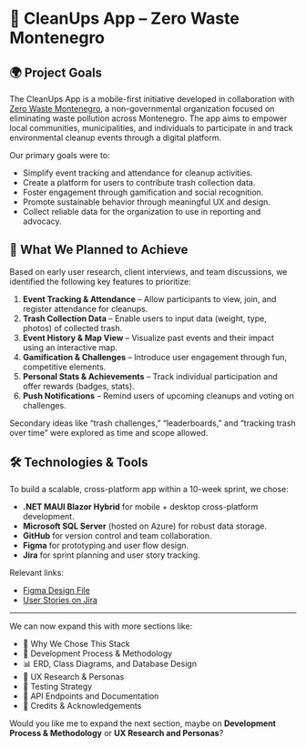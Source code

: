 # 🧼 CleanUps App – Zero Waste Montenegro

## 🌍 Project Goals

The CleanUps App is a mobile-first initiative developed in collaboration with [Zero Waste Montenegro](https://cleanupmontenegro.me/en/), a non-governmental organization focused on eliminating waste pollution across Montenegro. The app aims to empower local communities, municipalities, and individuals to participate in and track environmental cleanup events through a digital platform.

Our primary goals were to:
- Simplify event tracking and attendance for cleanup activities.
- Create a platform for users to contribute trash collection data.
- Foster engagement through gamification and social recognition.
- Promote sustainable behavior through meaningful UX and design.
- Collect reliable data for the organization to use in reporting and advocacy.

## 🎯 What We Planned to Achieve

Based on early user research, client interviews, and team discussions, we identified the following key features to prioritize:
1. **Event Tracking & Attendance** – Allow participants to view, join, and register attendance for cleanups.
2. **Trash Collection Data** – Enable users to input data (weight, type, photos) of collected trash.
3. **Event History & Map View** – Visualize past events and their impact using an interactive map.
4. **Gamification & Challenges** – Introduce user engagement through fun, competitive elements.
5. **Personal Stats & Achievements** – Track individual participation and offer rewards (badges, stats).
6. **Push Notifications** – Remind users of upcoming cleanups and voting on challenges.

Secondary ideas like “trash challenges,” “leaderboards,” and “tracking trash over time” were explored as time and scope allowed.

## 🛠️ Technologies & Tools

To build a scalable, cross-platform app within a 10-week sprint, we chose:
- **.NET MAUI Blazor Hybrid** for mobile + desktop cross-platform development.
- **Microsoft SQL Server** (hosted on Azure) for robust data storage.
- **GitHub** for version control and team collaboration.
- **Figma** for prototyping and user flow design.
- **Jira** for sprint planning and user story tracking.

Relevant links:
- [Figma Design File](https://www.figma.com/design/XeXlInrOn2fUAKroFSUgFS/App-Montenegro-Cleanup)
- [User Stories on Jira](https://bipcleanup.atlassian.net/jira/software/projects/SCRUM/boards/1/backlog)

---

We can now expand this with more sections like:

- 🧠 Why We Chose This Stack
- 🔁 Development Process & Methodology
- 📊 ERD, Class Diagrams, and Database Design
- 📱 UX Research & Personas
- 🧪 Testing Strategy
- 🔗 API Endpoints and Documentation
- 🧾 Credits & Acknowledgements

Would you like me to expand the next section, maybe on **Development Process & Methodology** or **UX Research and Personas**?
